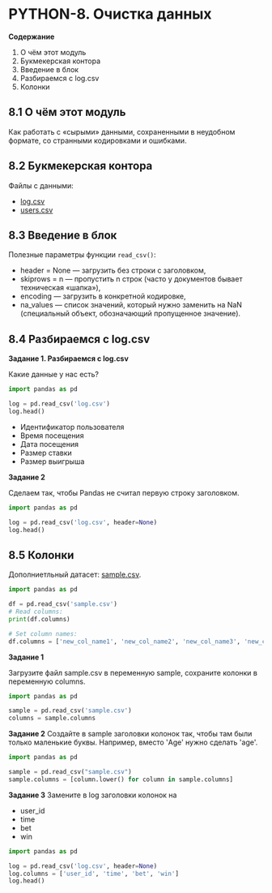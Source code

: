 # PYTHON-8. Очистка данных

**Содержание**

1. О чём этот модуль
1. Букмекерская контора
1. Введение в блок
1. Разбираемся с log.csv
1. Колонки


## 8.1 О чём этот модуль
Как работать с «сырыми» данными, сохраненными в неудобном формате, со странными кодировками и ошибками.


## 8.2 Букмекерская контора
Файлы с данными:
- [log.csv](log.csv)
- [users.csv](users.csv)


## 8.3 Введение в блок
Полезные параметры функции `read_csv()`:

- header = None — загрузить без строки с заголовком,
- skiprows = n — пропустить n строк (часто у документов бывает техническая «шапка»),
- encoding — загрузить в конкретной кодировке,
- na_values — список значений, который нужно заменить на NaN (специальный объект, обозначающий пропущенное значение).


## 8.4 Разбираемся с log.csv
**Задание 1. Разбираемся с log.csv**

Какие данные у нас есть?

```python
import pandas as pd

log = pd.read_csv('log.csv')
log.head()
```

- Идентификатор пользователя
- Время посещения
- Дата посещения
- Размер ставки
- Размер выигрыша

**Задание 2**

Сделаем так, чтобы Pandas не считал первую строку заголовком.

```python
import pandas as pd

log = pd.read_csv('log.csv', header=None)
log.head()
```


## 8.5 Колонки
Дополниетльный датасет: [sample.csv](sample.csv).

```python
import pandas as pd

df = pd.read_csv('sample.csv')
# Read columns:
print(df.columns)

# Set column names:
df.columns = ['new_col_name1', 'new_col_name2', 'new_col_name3', 'new_col_name4']
```

**Задание 1**

Загрузите файл sample.csv в переменную sample, сохраните колонки в переменную columns.

```python
import pandas as pd

sample = pd.read_csv('sample.csv')
columns = sample.columns
```

**Задание 2**
Создайте в sample заголовки колонок так, чтобы там были только маленькие буквы.
Например, вместо 'Age' нужно сделать 'age'.

```python
import pandas as pd

sample = pd.read_csv("sample.csv")
sample.columns = [column.lower() for column in sample.columns]
```

**Задание 3**
Замените в log заголовки колонок на

- user_id
- time
- bet
- win

```python
import pandas as pd

log = pd.read_csv('log.csv', header=None)
log.columns = ['user_id', 'time', 'bet', 'win']
log.head()
``` 

